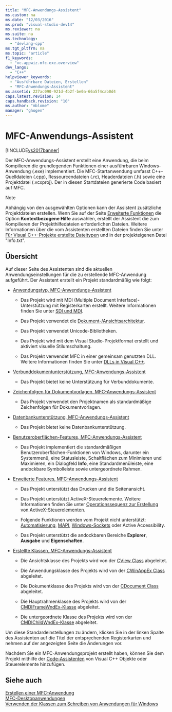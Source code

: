 ```yaml
---
title: "MFC-Anwendungs-Assistent"
ms.custom: na
ms.date: "12/03/2016"
ms.prod: "visual-studio-dev14"
ms.reviewer: na
ms.suite: na
ms.technology: 
  - "devlang-cpp"
ms.tgt_pltfrm: na
ms.topic: "article"
f1_keywords: 
  - "vc.appwiz.mfc.exe.overview"
dev_langs: 
  - "C++"
helpviewer_keywords: 
  - "Ausführbare Dateien, Erstellen"
  - "MFC-Anwendungs-Assistent"
ms.assetid: 227ac090-921d-4b2f-be0a-66a5f4cab0d4
caps.latest.revision: 14
caps.handback.revision: "10"
ms.author: "mblome"
manager: "ghogen"
---
```

# MFC-Anwendungs-Assistent
[!INCLUDE[vs2017banner](../../assembler/inline/includes/vs2017banner.md)]

Der MFC\-Anwendungs\-Assistent erstellt eine Anwendung, die beim Kompilieren die grundlegenden Funktionen einer ausführbaren Windows\-Anwendung \(.exe\) implementiert.  Die MFC\-Startanwendung umfasst C\+\+\-Quelldateien \(.cpp\), Ressourcendateien \(.rc\), Headerdateien \(.h\) sowie eine Projektdatei \(.vcxproj\).  Der in diesen Startdateien generierte Code basiert auf MFC.  
  
> [!NOTE]
>  Abhängig von den ausgewählten Optionen kann der Assistent zusätzliche Projektdateien erstellen.  Wenn Sie auf der Seite [Erweiterte Funktionen](../../mfc/reference/advanced-features-mfc-application-wizard.md) die Option **Kontextbezogene Hilfe** auswählen, erstellt der Assistent die zum Kompilieren der Projekthilfedateien erforderlichen Dateien.  Weitere Informationen über die vom Assistenten erstellten Dateien finden Sie unter [Für Visual C\+\+\-Projekte erstellte Dateitypen](../../ide/file-types-created-for-visual-cpp-projects.md) und in der projekteigenen Datei "Info.txt".  
  
## Übersicht  
 Auf dieser Seite des Assistenten sind die aktuellen Anwendungseinstellungen für die zu erstellende MFC\-Anwendung aufgeführt.  Der Assistent erstellt ein Projekt standardmäßig wie folgt:  
  
-   [Anwendungstyp, MFC\-Anwendungs\-Assistent](../../mfc/reference/application-type-mfc-application-wizard.md)  
  
    -   Das Projekt wird mit MDI \(Multiple Document Interface\)\-Unterstützung mit Registerkarten erstellt.  Weitere Informationen finden Sie unter [SDI und MDI](../../mfc/sdi-and-mdi.md).  
  
    -   Das Projekt verwendet die [Dokument\-\/Ansichtsarchitektur](../../mfc/document-view-architecture.md).  
  
    -   Das Projekt verwendet Unicode\-Bibliotheken.  
  
    -   Das Projekt wird mit dem Visual Studio\-Projektformat erstellt und aktiviert visuelle Stilumschaltung.  
  
    -   Das Projekt verwendet MFC in einer gemeinsam genutzten DLL.  Weitere Informationen finden Sie unter [DLLs in Visual C\+\+](../../build/dlls-in-visual-cpp.md).  
  
-   [Verbunddokumentunterstützung, MFC\-Anwendungs\-Assistent](../../mfc/reference/compound-document-support-mfc-application-wizard.md)  
  
    -   Das Projekt bietet keine Unterstützung für Verbunddokumente.  
  
-   [Zeichenfolgen für Dokumentvorlagen, MFC\-Anwendungs\-Assistent](../../mfc/reference/document-template-strings-mfc-application-wizard.md)  
  
    -   Das Projekt verwendet den Projektnamen als standardmäßige Zeichenfolgen für Dokumentvorlagen.  
  
-   [Datenbankunterstützung, MFC\-Anwendungs\-Assistent](../../mfc/reference/database-support-mfc-application-wizard.md)  
  
    -   Das Projekt bietet keine Datenbankunterstützung.  
  
-   [Benutzeroberflächen\-Features, MFC\-Anwendungs\-Assistent](../../mfc/reference/user-interface-features-mfc-application-wizard.md)  
  
    -   Das Projekt implementiert die standardmäßigen Benutzeroberflächen\-Funktionen von Windows, darunter ein Systemmenü, eine Statusleiste, Schaltflächen zum Minimieren und Maximieren, ein Dialogfeld **Info**, eine Standardmenüleiste, eine andockbare Symbolleiste sowie untergeordnete Rahmen.  
  
-   [Erweiterte Features, MFC\-Anwendungs\-Assistent](../../mfc/reference/advanced-features-mfc-application-wizard.md)  
  
    -   Das Projekt unterstützt das Drucken und die Seitenansicht.  
  
    -   Das Projekt unterstützt ActiveX\-Steuerelemente.  Weitere Informationen finden Sie unter [Operationssequenz zur Erstellung von ActiveX\-Steuerelementen](../../mfc/sequence-of-operations-for-creating-activex-controls.md).  
  
    -   Folgende Funktionen werden vom Projekt nicht unterstützt: [Automatisierung](../../mfc/automation.md), [MAPI](../../mfc/mapi-support-in-mfc.md), [Windows\-Sockets](../../mfc/windows-sockets-in-mfc.md) oder Active Accessibility.  
  
    -   Das Projekt unterstützt die andockbaren Bereiche **Explorer**, **Ausgabe** und **Eigenschaften**.  
  
-   [Erstellte Klassen, MFC\-Anwendungs\-Assistent](../../mfc/reference/generated-classes-mfc-application-wizard.md)  
  
    -   Die Ansichtsklasse des Projekts wird von der [CView Class](../../mfc/reference/cview-class.md) abgeleitet.  
  
    -   Die Anwendungsklasse des Projekts wird von der [CWinAppEx Class](../../mfc/reference/cwinappex-class.md) abgeleitet.  
  
    -   Die Dokumentklasse des Projekts wird von der [CDocument Class](../../mfc/reference/cdocument-class.md) abgeleitet.  
  
    -   Die Hauptrahmenklasse des Projekts wird von der [CMDIFrameWndEx\-Klasse](../../mfc/reference/cmdiframewndex-class.md) abgeleitet.  
  
    -   Die untergeordnete Klasse des Projekts wird von der [CMDIChildWndEx\-Klasse](../../mfc/reference/cmdichildwndex-class.md) abgeleitet.  
  
 Um diese Standardeinstellungen zu ändern, klicken Sie in der linken Spalte des Assistenten auf die Titel der entsprechenden Registerkarten und nehmen auf der angezeigten Seite die Änderungen vor.  
  
 Nachdem Sie ein MFC\-Anwendungsprojekt erstellt haben, können Sie dem Projekt mithilfe der [Code\-Assistenten](../../ide/adding-functionality-with-code-wizards-cpp.md) von Visual C\+\+ Objekte oder Steuerelemente hinzufügen.  
  
## Siehe auch  
 [Erstellen einer MFC\-Anwendung](../../mfc/reference/creating-an-mfc-application.md)   
 [MFC\-Desktopanwendungen](../../mfc/mfc-desktop-applications.md)   
 [Verwenden der Klassen zum Schreiben von Anwendungen für Windows](../../mfc/using-the-classes-to-write-applications-for-windows.md)